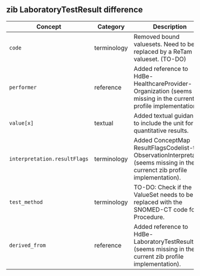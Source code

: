 ## zib LaboratoryTestResult difference

| Concept         | Category          | Description                             | 
|-----------------|-------------------|-----------------------------------------|
| `code` | terminology | Removed bound valuesets. Need to be replaced by a ReTam valueset. (TO-DO)|
| `performer` | reference | Added reference to HdBe-HealthcareProvider-Organization (seems missing in the current zib profile implementation). |
|`value[x]`| textual | Added textual guidance to include the unit for quantitative results. | 
|`interpretation.resultFlags` | terminology | Added ConceptMap ResultFlagsCodelist-to-ObservationInterpretation (seems missing in the currenct zib profile implementation).|
| `test_method` | terminology | TO-DO: Check if the ValueSet needs to be replaced with the SNOMED-CT code for Procedure. |
| `derived_from` | reference | Added reference to HdBe-LaboratoryTestResult (seems missing in the current zib profile implementation). |
